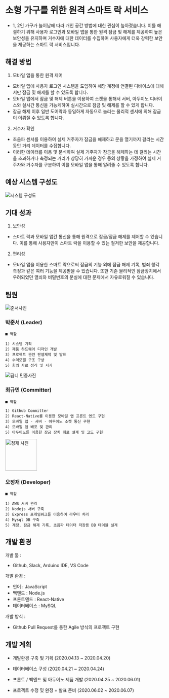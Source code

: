 **소형 가구를 위한 원격 스마트 락 서비스**
=============

- 1, 2인 가구가 늘어남에 따라 개인 공간 방범에 대한 관심이 높아졌습니다. 이를 해결하기 위해 사용자 로그인과 모바일 앱을 통한 원격 잠금 및 해제를 제공하여 높은 보안성을 유지하며 거수자에 대한 데이터를 수집하여 사용자에게 더욱 강력한 보안을 제공하는 스마트 락 서비스입니다.

**해결 방법**
------------
1. 모바일 앱을 통한 원격 제어
- 모바일 앱에 사용자 로그인 시스템을 도입하여 해당 계정에 연결된 디바이스에 대해서만 잠금 및 해제를 할 수 있도록 합니다.
- 모바일 앱에서 잠금 및 해제 버튼을 이용하여 소켓을 통해서 서버, 아두이노 디바이스와 실시간 통신을 가능케하여 실시간으로 잠금 및 해제를 할 수 있게 합니다.
- 잠금 해제 이후 일반 도어락과 동일하게 자동으로 눌리는 물리적 센서에 의해 잠금이 이뤄질 수 있도록 합니다.

2. 거수자 확인
- 초음파 센서를 이용하여 실제 거주자가 잠금을 해제하고 문을 열기까지 걸리는 시간 동안 거리 데이터를 수집합니다.
- 이러한 데이터를 이용 및 분석하여 실제 거주자가 잠금을 해제하는 데 걸리는 시간을 초과하거나 측정되는 거리가 상당히 가까운 경우 등의 상황을 가정하여 실제 거주자와 거수자를 구분하여 이를 모바일 앱을 통해 알려줄 수 있도록 합니다.



**예상 시스템 구성도**
---------------
![시스템 구성도](https://user-images.githubusercontent.com/49565544/80301903-be667b00-87e1-11ea-986d-67a12196e141.png)

**기대 성과**
---------------
1. 보안성  
- 스마트 락과 모바일 앱간 통신을 통해 원격으로 잠금/잠금 해제를 제어할 수 있습니다. 이를 통해 사용자만이 스마트 락을 이용할 수 있는 철저한 보안을 제공합니다.

2. 편리성  
- 모바일 앱을 이용한 스마트 락으로써 잠금의 기능 외에 잠금 해제 기록, 범죄 행각 측정과 같은 여러 기능을 제공받을 수 있습니다. 또한 기존 물리적인 잠금장치에서 우려되었던 열쇠와 비밀번호의 분실에 대한 문제에서 자유로워질 수 있습니다.

**팀원**
--------
![준서사진](https://user-images.githubusercontent.com/49565544/79038549-15caef80-7c15-11ea-86c8-3a50f6775fc7.jpg)


### 박준서 (Leader)
```
■ 역할

1) 시스템 기획
2) 제품 하드웨어 디자인 개발
3) 프로젝트 관련 판넬제작 및 발표 
4) 수익모델 구조 구상
5) 회의 자료 정리 및 서기

```
![귬니 민증사진](https://user-images.githubusercontent.com/49565544/79038580-4874e800-7c15-11ea-987f-52f195b15403.jpg)

### 최규민 (Committer)
```
■ 역할

1) Github Committer
2) React-Native를 이용한 모바일 앱 프론트 엔드 구현
3) 모바일 앱 - 서버 - 아두이노 소켓 통신 구현
4) 모바일 앱 배포 및 관리
5) 아두이노를 이용한 잠금 장치 회로 설계 및 코드 구현

```
<img width="100" alt="정재 사진" src="https://user-images.githubusercontent.com/49565544/79038452-5413df00-7c14-11ea-84e7-2b5edcd0ba07.png">

### 오정재 (Developer)
```
■ 역할 

1) AWS 서버 관리
2) Nodejs 서버 구축
3) Express 프레임워크를 이용하여 라우터 처리
4) Mysql DB 구축
5) 계정, 잠금 해제 기록, 초음파 데이터 저장용 DB 테이블 설계
```

**개발 환경**
-------
개발 툴 : 
* Github, Slack, Arduino IDE, VS Code

개발 환경 :
* 언어 : JavaScript
* 백엔드 : Node.js
* 프론트엔드 : React-Native
* 데이터베이스 : MySQL

개발 방식 :
* Github Pull Request를 통한 Agile 방식의 프로젝트 구현

**개발 계획**
--------
* 개발환경 구축 및 기획 (2020.04.13 ~ 2020.04.20)

* 데이터베이스 구성 (2020.04.21 ~ 2020.04.24)

* 프론트 / 백엔드 및 아두이노 제품 개발 (2020.04.25 ~ 2020.06.01)

* 프로젝트 수정 및 완정 + 발표 준비 (2020.06.02 ~ 2020.06.07)





